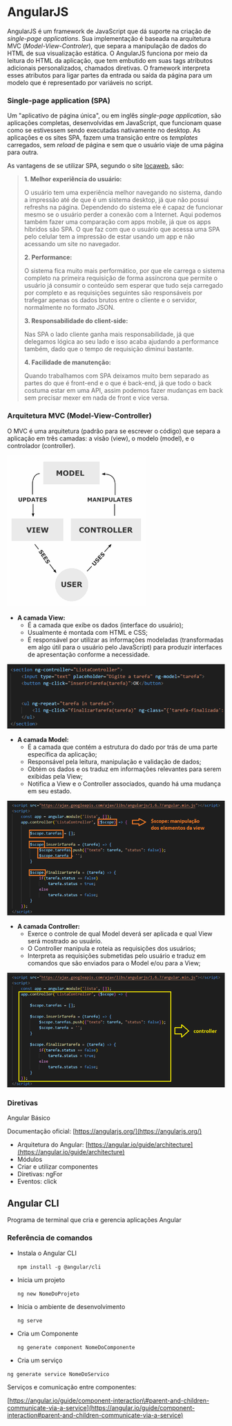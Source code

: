 # AngularJS

AngularJS é um framework de JavaScript que dá suporte na criação de _single-page applications_. Sua implementação é baseada na arquitetura MVC \(_Model-View-Controler_\), que separa a manipulação de dados do HTML de sua visualização estática. O AngularJS funciona por meio da leitura do HTML da aplicação, que tem embutido em suas tags atributos adicionais personalizados, chamados diretivas. O framework interpreta esses atributos para ligar partes da entrada ou saída da página para um modelo que é representado por variáveis no script.

### Single-page application \(SPA\)

Um "aplicativo de página única", ou em inglês _single-page application_, são aplicações completas, desenvolvidas em JavaScript, que funcionam quase como se estivessem sendo executadas nativamente no desktop. As aplicações e os sites SPA, fazem uma transição entre os _templates_ carregados, sem _reload_ de página e sem que o usuário viaje de uma página para outra.

As vantagens de se utilizar SPA, segundo o site [locaweb](http://blog.locaweb.com.br/artigos/desenvolvimento-artigos/o-que-e-single-page-application/), são:

> **1. Melhor experiência do usuário:**
>
> O usuário tem uma experiência melhor navegando no sistema, dando a impressão até de que é um sistema desktop, já que não possui refreshs na página. Dependendo do sistema ele é capaz de funcionar mesmo se o usuário perder a conexão com a Internet. Aqui podemos também fazer uma comparação com apps mobile, já que os apps híbridos são SPA. O que faz com que o usuário que acessa uma SPA pelo celular tem a impressão de estar usando um app e não acessando um site no navegador.
>
> **2. Performance:**
>
> O sistema fica muito mais performático, por que ele carrega o sistema completo na primeira requisição de forma assíncrona que permite o usuário já consumir o  conteúdo sem esperar que tudo seja carregado por completo e as requisições seguintes são responsáveis por trafegar apenas os dados brutos entre o cliente e o servidor, normalmente no formato JSON.
>
> **3. Responsabilidade do client-side:**
>
> Nas SPA o lado cliente ganha mais responsabilidade, já que delegamos lógica ao seu lado e isso acaba ajudando a performance também, dado que o tempo de requisição diminui bastante.
>
> **4. Facilidade de manutenção:**
>
> Quando trabalhamos com SPA deixamos  muito bem separado as partes do que é front-end e o que é back-end, já que todo o back costuma estar em uma API, assim podemos fazer mudanças em back sem precisar mexer em nada de front e vice versa.

### Arquitetura MVC \(Model-View-Controller\)

O MVC é uma arquitetura \(padrão para se escrever o código\) que separa a aplicação em três camadas: a visão \(view\), o modelo \(model\), e o controlador \(controller\).

![](/assets/arquitetura_mvc.png)

* **A camada View:** 
  * É a camada que exibe os dados \(interface do usuário\);
  * Usualmente é montada com HTML e CSS;
  * É responsável por utilizar as informações modeladas \(transformadas em algo útil para o usuário pelo JavaScript\) para produzir interfaces de apresentação conforme a necessidade.

![](/assets/view_exemplo.PNG)

* **A camada Model:**
  * É a camada que contém a estrutura do dado por trás de uma parte específica da aplicação;
  * Responsável pela leitura, manipulação e validação de dados;
  * Obtém os dados e os traduz em informações relevantes para serem exibidas pela View;
  * Notifica a View e o Controller associados, quando há uma mudança em seu estado.

![](/assets/model_exemplo.png)

* **A camada Controller:**
  * Exerce o controle de qual Model deverá ser aplicada e qual View será mostrado ao usuário.
  * O Controller manipula e roteia as requisições dos usuários;
  * Interpreta as requisições submetidas pelo usuário e traduz em comandos que são enviados para o Model e/ou para a View;

![](/assets/controller_exemplo.PNG)



### Diretivas

Angular Básico

Documentação oficial: [https://angularjs.org/](https://angularjs.org/)

* Arquitetura do Angular: [https://angular.io/guide/architecture](https://angular.io/guide/architecture)
* Módulos
* Criar e utilizar componentes
* Diretivas: ngFor
* Eventos: click

## Angular CLI

Programa de terminal que cria e gerencia aplicações Angular

### Referência de comandos

* Instala o Angular CLI

  `npm install -g @angular/cli`

* Inicia um projeto

  `ng new NomeDoProjeto`

* Inicia o ambiente de desenvolvimento

  `ng serve`

* Cria um Componente

  `ng generate component NomeDoComponente`

* Cria um serviço

`ng generate service NomeDoServico`

Serviços e comunicação entre componentes:

[https://angular.io/guide/component-interaction\#parent-and-children-communicate-via-a-service](https://angular.io/guide/component-interaction#parent-and-children-communicate-via-a-service)

